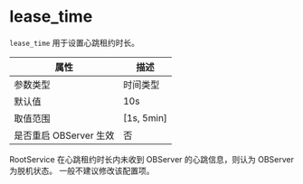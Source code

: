 lease_time
===============================

`lease_time` 用于设置心跳租约时长。

|      **属性**      |    **描述**    |
|------------------|--------------|
| 参数类型             | 时间类型         |
| 默认值              | 10s          |
| 取值范围             | \[1s, 5min\] |
| 是否重启 OBServer 生效 | 否            |

RootService 在心跳租约时长内未收到 OBServer 的心跳信息，则认为 OBServer 为脱机状态。 一般不建议修改该配置项。
